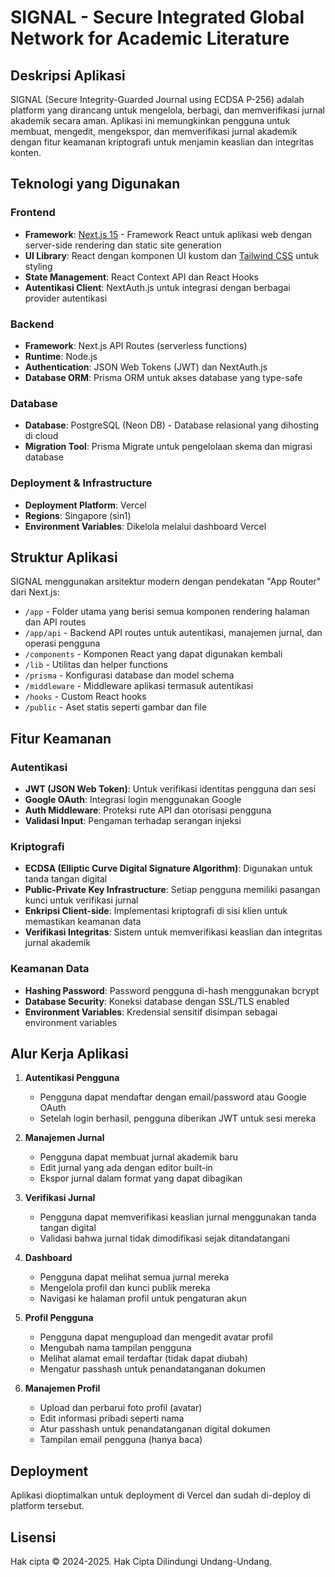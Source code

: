 # SIGNAL - Secure Integrated Global Network for Academic Literature

## Deskripsi Aplikasi

SIGNAL (Secure Integrity-Guarded Journal using ECDSA P-256) adalah platform yang dirancang untuk mengelola, berbagi, dan memverifikasi jurnal akademik secara aman. Aplikasi ini memungkinkan pengguna untuk membuat, mengedit, mengekspor, dan memverifikasi jurnal akademik dengan fitur keamanan kriptografi untuk menjamin keaslian dan integritas konten.

## Teknologi yang Digunakan

### Frontend

- **Framework**: [Next.js 15](https://nextjs.org/) - Framework React untuk aplikasi web dengan server-side rendering dan static site generation
- **UI Library**: React dengan komponen UI kustom dan [Tailwind CSS](https://tailwindcss.com/) untuk styling
- **State Management**: React Context API dan React Hooks
- **Autentikasi Client**: NextAuth.js untuk integrasi dengan berbagai provider autentikasi

### Backend

- **Framework**: Next.js API Routes (serverless functions)
- **Runtime**: Node.js
- **Authentication**: JSON Web Tokens (JWT) dan NextAuth.js
- **Database ORM**: Prisma ORM untuk akses database yang type-safe

### Database

- **Database**: PostgreSQL (Neon DB) - Database relasional yang dihosting di cloud
- **Migration Tool**: Prisma Migrate untuk pengelolaan skema dan migrasi database

### Deployment & Infrastructure

- **Deployment Platform**: Vercel
- **Regions**: Singapore (sin1)
- **Environment Variables**: Dikelola melalui dashboard Vercel

## Struktur Aplikasi

SIGNAL menggunakan arsitektur modern dengan pendekatan "App Router" dari Next.js:

- `/app` - Folder utama yang berisi semua komponen rendering halaman dan API routes
- `/app/api` - Backend API routes untuk autentikasi, manajemen jurnal, dan operasi pengguna
- `/components` - Komponen React yang dapat digunakan kembali
- `/lib` - Utilitas dan helper functions
- `/prisma` - Konfigurasi database dan model schema
- `/middleware` - Middleware aplikasi termasuk autentikasi
- `/hooks` - Custom React hooks
- `/public` - Aset statis seperti gambar dan file

## Fitur Keamanan

### Autentikasi

- **JWT (JSON Web Token)**: Untuk verifikasi identitas pengguna dan sesi
- **Google OAuth**: Integrasi login menggunakan Google
- **Auth Middleware**: Proteksi rute API dan otorisasi pengguna
- **Validasi Input**: Pengaman terhadap serangan injeksi

### Kriptografi

- **ECDSA (Elliptic Curve Digital Signature Algorithm)**: Digunakan untuk tanda tangan digital
- **Public-Private Key Infrastructure**: Setiap pengguna memiliki pasangan kunci untuk verifikasi jurnal
- **Enkripsi Client-side**: Implementasi kriptografi di sisi klien untuk memastikan keamanan data
- **Verifikasi Integritas**: Sistem untuk memverifikasi keaslian dan integritas jurnal akademik

### Keamanan Data

- **Hashing Password**: Password pengguna di-hash menggunakan bcrypt
- **Database Security**: Koneksi database dengan SSL/TLS enabled
- **Environment Variables**: Kredensial sensitif disimpan sebagai environment variables

## Alur Kerja Aplikasi

1. **Autentikasi Pengguna**

   - Pengguna dapat mendaftar dengan email/password atau Google OAuth
   - Setelah login berhasil, pengguna diberikan JWT untuk sesi mereka

2. **Manajemen Jurnal**

   - Pengguna dapat membuat jurnal akademik baru
   - Edit jurnal yang ada dengan editor built-in
   - Ekspor jurnal dalam format yang dapat dibagikan

3. **Verifikasi Jurnal**

   - Pengguna dapat memverifikasi keaslian jurnal menggunakan tanda tangan digital
   - Validasi bahwa jurnal tidak dimodifikasi sejak ditandatangani

4. **Dashboard**

   - Pengguna dapat melihat semua jurnal mereka
   - Mengelola profil dan kunci publik mereka
   - Navigasi ke halaman profil untuk pengaturan akun

5. **Profil Pengguna**

   - Pengguna dapat mengupload dan mengedit avatar profil
   - Mengubah nama tampilan pengguna
   - Melihat alamat email terdaftar (tidak dapat diubah)
   - Mengatur passhash untuk penandatanganan dokumen

6. **Manajemen Profil**
   - Upload dan perbarui foto profil (avatar)
   - Edit informasi pribadi seperti nama
   - Atur passhash untuk penandatanganan digital dokumen
   - Tampilan email pengguna (hanya baca)

## Deployment

Aplikasi dioptimalkan untuk deployment di Vercel dan sudah di-deploy di platform tersebut.

## Lisensi

Hak cipta © 2024-2025. Hak Cipta Dilindungi Undang-Undang.
